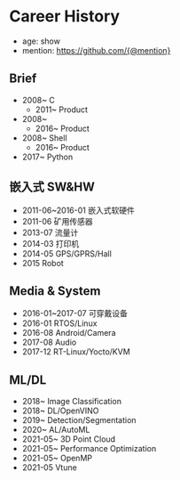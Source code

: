 # Career History 

- age: show
- mention: https://github.com/{@mention}
## Brief
- 2008~ C
  - 2011~ Product
- 2008~
  - 2016~ Product
- 2008~ Shell
  - 2016~ Product
- 2017~ Python


## 嵌入式 SW&HW
- 2011-06~2016-01 嵌入式软硬件
- 2011-06 矿用传感器
- 2013-07 流量计
- 2014-03 打印机
- 2014-05 GPS/GPRS/Hall
- 2015 Robot


## Media & System
- 2016-01~2017-07 可穿戴设备
- 2016-01 RTOS/Linux
- 2016-08 Android/Camera
- 2017-08 Audio
- 2017-12 RT-Linux/Yocto/KVM

## ML/DL
- 2018~ Image Classification
- 2018~ DL/OpenVINO
- 2019~ Detection/Segmentation
- 2020~ AL/AutoML
- 2021-05~ 3D Point Cloud
- 2021-05~ Performance Optimization
- 2021-05~ OpenMP
- 2021-05 Vtune
